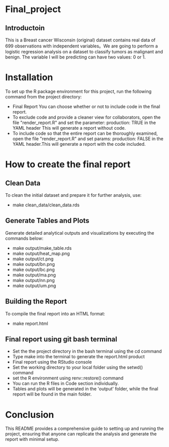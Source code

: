 # Final_project
## Introductoin
This is a Breast cancer Wisconsin (original) dataset contains real data of 699 observations with independent variables。We are going to perform a logistic regression analysis on a dataset to classify tumors as malignant and benign. The variable I will be predicting can have two values: 0 or 1.

# Installation
To set up the R package environment for this project, run the following command from the project directory:
- Final Report You can choose whether or not to include code in the final report.
- To exclude code and provide a cleaner view for collaborators, open the file "render_report.R" and set the parameter: production: TRUE in the YAML header This will generate a report without code.
- To include code so that the entire report can be thoroughly examined, open the file "render_report.R" and set params: production: FALSE in the YAML header.This will generate a report with the code included.

# How to create the final report
## Clean Data
To clean the initial dataset and prepare it for further analysis, use: 
- make clean_data/clean_data.rds

## Generate Tables and Plots
Generate detailed analytical outputs and visualizations by executing the commands below:
- make output/make_table.rds
- make output/heat_map.png
- make output/ct.png
- make output/bn.png
- make output/bc.png
- make output/ma.png
- make output/nn.png
- make output/um.png

## Building the Report
To compile the final report into an HTML format:
- make report.html

## Final report using git bash terminal
- Set the the project directory in the bash terminal using the cd command
- Type make into the terminal to generate the report.html product
- Final report using the RStudio console
- Set the working directory to your local folder using the setwd() command
- set the R environment using renv::restore() command
- You can run the R files in Code section individually.
- Tables and plots will be generated in the 'output' folder, while the final report will be found in the main folder.

# Conclusion
This README provides a comprehensive guide to setting up and running the project, ensuring that anyone can replicate the analysis and generate the report with minimal setup.
